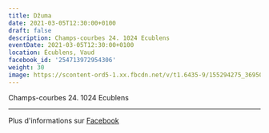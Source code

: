 ```yaml
---
title: Džuma
date: 2021-03-05T12:30:00+0100
draft: false
description: Champs-courbes 24. 1024 Ecublens
eventDate: 2021-03-05T12:30:00+0100
location: Écublens, Vaud
facebook_id: '254713972954306'
weight: 30
image: https://scontent-ord5-1.xx.fbcdn.net/v/t1.6435-9/155294275_3695079563921169_4909597834044538694_n.jpg?_nc_cat=101&ccb=1-7&_nc_sid=9e60e4&_nc_ohc=DgwuQwV-QE8Q7kNvwEO-dOm&_nc_oc=Admas09Py4kfixyCE9OMwj6ZYYGt-RwEmIzd9gyW6P4iczRRgK7y9AN5rbkFTBvQ8Qw&_nc_zt=23&_nc_ht=scontent-ord5-1.xx&edm=ABTKTjYEAAAA&_nc_gid=gh4Qgt2wOc8iXjOyjVUZ1w&oh=00_AfcA2DYT-ZnzCkmv88xRhsvi0ZlznK6mK0vOvGsot3KFPQ&oe=691BC95B
---
```


Champs-courbes 24. 1024 Ecublens

---

Plus d'informations sur [Facebook](https://facebook.com/events/254713972954306)